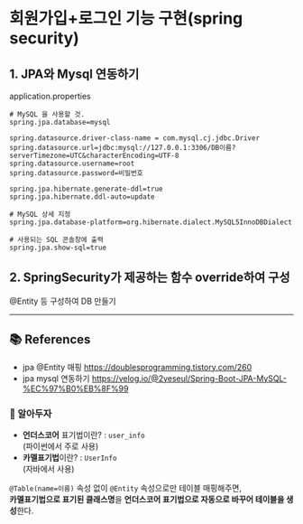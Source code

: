 # 회원가입+로그인 기능 구현(spring security)
## 1. JPA와 Mysql 연동하기
application.properties
```
# MySQL 을 사용할 것.
spring.jpa.database=mysql

spring.datasource.driver-class-name = com.mysql.cj.jdbc.Driver
spring.datasource.url=jdbc:mysql://127.0.0.1:3306/DB이름?serverTimezone=UTC&characterEncoding=UTF-8
spring.datasource.username=root
spring.datasource.password=비밀번호

spring.jpa.hibernate.generate-ddl=true
spring.jpa.hibernate.ddl-auto=update

# MySQL 상세 지정
spring.jpa.database-platform=org.hibernate.dialect.MySQL5InnoDBDialect

# 사용되는 SQL 콘솔창에 출력
spring.jpa.show-sql=true

```
## 2. SpringSecurity가 제공하는 함수 override하여 구성
@Entity 등 구성하여 DB 만들기

- - -

## 📚 References
- jpa @Entity 매핑 https://doublesprogramming.tistory.com/260
- jpa mysql 연동하기 https://velog.io/@2yeseul/Spring-Boot-JPA-MySQL-%EC%97%B0%EB%8F%99

### 🍄 알아두자
- **언더스코어** 표기법이란? : ```user_info```   
  (파이썬에서 주로 사용)
- **카멜표기법**이란? : ```UserInfo```   
  (자바에서 사용)    
   
```@Table(name=이름)``` 속성 없이 ```@Entity``` 속성으로만 테이블 매핑해주면,    
**카멜표기법으로 표기된 클래스명**을 **언더스코어 표기법으로 자동으로 바꾸어 테이블을 생성**한다.
